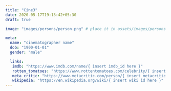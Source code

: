 ```yaml
---
title: "Cine3"
date: 2020-05-17T19:13:42+05:30
draft: true

image: "images/persons/person.png" # place it in assets/images/persons

meta:
  name: "cinematographer name"
  dob: "1900-01-01"
  gender: "male"

  links:
   imdb: "https://www.imdb.com/name/{ insert imdb_id here }"
   rotten_tomatoes: "https://www.rottentomatoes.com/celebrity/{ insert rt id here }"
   meta_critic: "https://www.metacritic.com/person/{ insert metacritic id here }"
   wikipedia: "https://en.wikipedia.org/wiki/{ insert wiki id here }"
---
```

